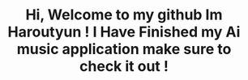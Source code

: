 <h1 align='center'>
Hi, Welcome to my github Im Haroutyun ! 
I Have Finished my Ai music application 
make sure to check it out ! 
 

 


</h1>
 
<!--
**Charoutyun/Charoutyun** is a ✨ _special_ ✨ repository because its `README.md` (this file) appears on your GitHub profile.

Here are some ideas to get you started:

- 🔭 I’m currently working on ...
- 🌱 I’m currently learning ...
- 👯 I’m looking to collaborate on ...
- 🤔 I’m looking for help with ...
- 💬 Ask me about ...
- 📫 How to reach me: ...
- 😄 Pronouns: ...
- ⚡ Fun fact: ...
-->
